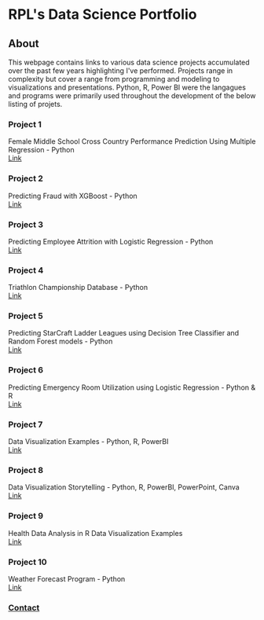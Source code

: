 # RPL's Data Science Portfolio

## About
This webpage contains links to various data science projects accumulated over the past few years highlighting I've performed. Projects range in complexity but cover a range from programming and modeling to visualizations and presentations. Python, R, Power BI were the langagues and programs were primarily used throughout the development of the below listing of projets.

### Project 1
Female Middle School Cross Country Performance Prediction Using Multiple Regression - Python  
[Link](https://github.com/rplong402/portfolio/tree/main/Project_01)

### Project 2
Predicting Fraud with XGBoost - Python  
[Link](https://github.com/rplong402/portfolio/tree/main/Project_02)

### Project 3
Predicting Employee Attrition with Logistic Regression - Python  
[Link](https://github.com/rplong402/portfolio/tree/main/Project_03)

### Project 4
Triathlon Championship Database - Python  
[Link](https://github.com/rplong402/portfolio/tree/main/Project_04)

### Project 5
Predicting StarCraft Ladder Leagues using Decision Tree Classifier and Random Forest models - Python  
[Link](https://github.com/rplong402/portfolio/tree/main/Project_05)

### Project 6
Predicting Emergency Room Utilization using Logistic Regression - Python & R  
[Link](https://github.com/rplong402/portfolio/tree/main/Project_06)

### Project 7
Data Visualization Examples - Python, R, PowerBI  
[Link](https://github.com/rplong402/portfolio/tree/main/Project_07)

### Project 8
Data Visualization Storytelling - Python, R, PowerBI, PowerPoint, Canva  
[Link](https://github.com/rplong402/portfolio/tree/main/Project_08)

### Project 9
Health Data Analysis in R Data Visualization Examples  
[Link](https://github.com/rplong402/portfolio/tree/main/Project_09)

### Project 10
Weather Forecast Program - Python  
[Link](https://github.com/rplong402/portfolio/tree/main/Project_10)



### [Contact](mailto:rlong@my365.bellevue.edu)
